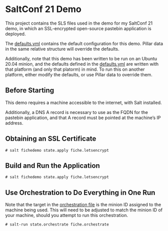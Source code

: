 SaltConf 21 Demo
================

This project contains the SLS files used in the demo for my SaltConf 21 demo,
in which an SSL-encrypted open-source pastebin application is deployed.

The
[defaults.yml](https://github.com/terminalmage/saltconf21/blob/main/fiche/defaults.yml)
contains the default configuration for this demo. Pillar data in the same
relative structure will override the defaults.

Additionally, note that this demo has been written to be run on an Ubuntu 20.04
minion, and the defaults defined in the
[defaults.yml](https://github.com/terminalmage/saltconf21/blob/main/fiche/defaults.yml)
are written with that platform (and only that platorm) in mind. To run this on
another platform, either modify the defaults, or use Pillar data to override
them.

## Before Starting

This demo requires a machine accessible to the internet, with Salt installed.

Additionally, a DNS A record is necessary to use as the FQDN for the pastebin
application, and that A record must be pointed at the machine’s IP address.

## Obtaining an SSL Certificate

```
# salt fichedemo state.apply fiche.letsencrypt
```

## Build and Run the Application

```
# salt fichedemo state.apply fiche.letsencrypt
```

## Use Orchestration to Do Everything in One Run

Note that the target in the [orchestration
file](https://github.com/terminalmage/saltconf21/blob/main/fiche/orchestrate.sls)
is the minion ID assigned to the machine being used. This will need to be
adjusted to match the minion ID of your machine, should you attempt to run this
orchestration.

```
# salt-run state.orchestrate fiche.orchestrate
```
